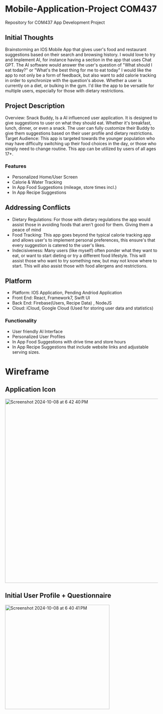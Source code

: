 # Mobile-Application-Project COM437
Repository for COM437 App Development Project

## Initial Thoughts
Brainstorming an IOS Mobile App that gives user's food and restaurant suggestions based on their search and browsing history. 
I would love to try and Implement AI, for instance having a section in the app that uses Chat GPT. The AI software would answer the user's question of "What should I eat today?" or "What's the best thing for me to eat today"
I would like the app to not only be a form of feedback, but also want to add calorie tracking in order to synchronize with the question's above. Whether a user is currently on a diet, or bulking in the gym. I'd like the app to be versatile for multiple users, especially for those with dietary restrictions. 

## Project Description
Overview: Snack Buddy, Is a AI influenced user application. It is designed to give suggestions to user on what they should eat. Whether it's breakfast, lunch, dinner, or even a snack. The user can fully customize their Buddy to give them suggestions based on their user profile and dietary restrictions. 
Target Audience: This app is targeted towards the younger population who may have difficulty switching up their food choices in the day, or those who simply need to change routine. This app can be utilized by users of all ages 17+. 

### Features
* Personalized Home/User Screen
* Calorie & Water Tracking
* In App Food Suggestions (mileage, store times incl.)
* In App Recipe Suggestions

## Addressing Conflicts
* Dietary Regulations: For those with dietary regulations the app would assist those in avoiding foods that aren't good for them. Giving them a peace of mind
* Food Tracking: This app goes beyond the typical calorie tracking app and allows user's to implement personal preferences, this ensure's that every suggestion is catered to the user's likes.
* Indecisiveness: Many users (like myself) often ponder what they want to eat, or want to start dieting or try a different food lifestyle. This will assist those who want to try something new, but may not know where to start. This will also assist those with food allergens and restrictions.

## Platform
* Platform: IOS Application, Pending Andriod Application
* Front End: React, Framework7, Swift UI
* Back End: Firebase(Users, Recipe Data) , NodeJS
* Cloud: iCloud, Google Cloud (Used for storing user data and statistics)

### Functionality
* User friendly AI Interface
* Personalized User Profiles
* In App Food Suggestions with drive time and store hours
* In App Recipe Suggestions that include website links and adjustable serving sizes.

# Wireframe
## Application Icon

 <img width="607" alt="Screenshot 2024-10-08 at 6 42 40 PM" src="https://github.com/user-attachments/assets/6a23d63e-19e0-4bb0-9ab6-0161f406c2c0">


## Initial User Profile + Questionnaire 

<img width="344" alt="Screenshot 2024-10-08 at 6 40 41 PM" src="https://github.com/user-attachments/assets/91777b7e-616d-43a9-843f-d4c7aa95d0e9">
